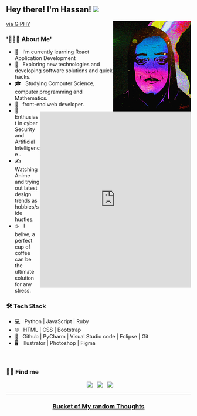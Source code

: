 <h2> Hey there! I'm Hassan! <img src="https://github.com/souvikguria98/souvikguria98/blob/master/Hi.gif" width="25"></h2>
<!--<img align="right" alt="GIF" src="https://raw.githubusercontent.com/devSouvik/devSouvik/master/gif3.gif" width="500"/>-->
<img align="right" alt="GIF" src="https://github.com/hassancodes/mydata/blob/main/giphy.gif" width="212" heigh='280'/>
<iframe align=right src="https://giphy.com/embed/oFvFtrhrmIFFe" width="412" height="480" frameBorder="0" class="giphy-embed" allowFullScreen></iframe>
<p><a href="https://giphy.com/gifs/mr-robot-gif-art-portrait-oFvFtrhrmIFFe">via GIPHY</a></p>


<h3> '👨🏻‍💻 About Me' </h3>

- 🔭 &nbsp; I’m currently learning React Application Development
- 🤔 &nbsp; Exploring new technologies and developing software solutions and quick hacks.
- 🎓 &nbsp; Studying Computer Science, computer programming and Mathematics.
- 💼 &nbsp; front-end web developer.
- 🌱 &nbsp; Enthusiast in cyber Security and Artificial Intelligence .
- ✍️ &nbsp; Watching Anime and trying out latest design trends as hobbies/side hustles.
- ☕ &nbsp; I belive, a perfect cup of coffee can be the ultimate solution for any stress. 

<h3>🛠 Tech Stack</h3>

- 💻 &nbsp; Python | JavaScript | Ruby 
- 🌐 &nbsp; HTML | CSS | Bootstrap 
- 🔧 &nbsp; Github | PyCharm | Visual Studio code | Eclipse | Git
- 🖥 &nbsp; Illustrator | Photoshop | Figma



</br>


<h3> 🤝🏻 Find me </h3>

<p align="center">
&nbsp; <a href="https://twitter.com/hassantweets4/" target="_blank" rel="noopener noreferrer"><img src="https://img.icons8.com/plasticine/100/000000/twitter.png" width="50" /></a>  
&nbsp; <a href="https://www.instagram.com/ig.geek.code/" target="_blank" rel="noopener noreferrer"><img src="https://img.icons8.com/plasticine/100/000000/instagram-new.png" width="50" /></a>  
&nbsp; <a href="mailto:thatdevhassan@gmail.com" target="_blank" rel="noopener noreferrer"><img src="https://img.icons8.com/plasticine/100/000000/gmail.png"  width="50" /></a>
</p>
<hr/>

<h3 align=center><a href="https://thecodingneuron.com" >Bucket of My random Thoughts</a></h3>
